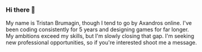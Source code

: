 ### Hi there 👋
My name is Tristan Brumagin, though I tend to go by Axandros online.
I've been coding consistently for 5 years and designing games for far longer.
My ambitions exceed my skills, but I'm slowly closing that gap.
I'm seeking new professional opportunities, so if you're interested shoot me a message.

<!--
**axandros/axandros** is a ✨ _special_ ✨ repository because its `README.md` (this file) appears on your GitHub profile.

Here are some ideas to get you started:

- 🔭 I’m currently working on ...
- 🌱 I’m currently learning ...
- 👯 I’m looking to collaborate on ...
- 🤔 I’m looking for help with ...
- 💬 Ask me about ...
- 📫 How to reach me: ...
- 😄 Pronouns: ...
- ⚡ Fun fact: ...

![Itch.io](http://axandros.itch.io)
![Linkedin](http://www.linkedin.com/brumagint)
![Web](http://www.brumagint.weebly.com)
-->
